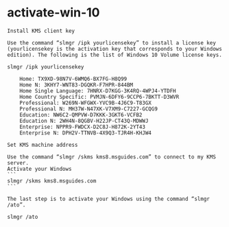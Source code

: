 # activate-win-10

    Install KMS client key

    Use the command “slmgr /ipk yourlicensekey” to install a license key (yourlicensekey is the activation key that corresponds to your Windows edition). The following is the list of Windows 10 Volume license keys.

```
slmgr /ipk yourlicensekey
```

```
    Home: TX9XD-98N7V-6WMQ6-BX7FG-H8Q99
    Home N: 3KHY7-WNT83-DGQKR-F7HPR-844BM
    Home Single Language: 7HNRX-D7KGG-3K4RQ-4WPJ4-YTDFH
    Home Country Specific: PVMJN-6DFY6-9CCP6-7BKTT-D3WVR
    Professional: W269N-WFGWX-YVC9B-4J6C9-T83GX
    Professional N: MH37W-N47XK-V7XM9-C7227-GCQG9
    Education: NW6C2-QMPVW-D7KKK-3GKT6-VCFB2
    Education N: 2WH4N-8QGBV-H22JP-CT43Q-MDWWJ
    Enterprise: NPPR9-FWDCX-D2C8J-H872K-2YT43
    Enterprise N: DPH2V-TTNVB-4X9Q3-TJR4H-KHJW4
```
    Set KMS machine address

    Use the command “slmgr /skms kms8.msguides.com” to connect to my KMS server.
    Activate your Windows
    ```
    slmgr /skms kms8.msguides.com
    ```

    The last step is to activate your Windows using the command “slmgr /ato”.
```
slmgr /ato
```
